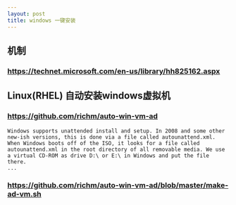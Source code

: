```yaml
---
layout: post
title: windows 一键安装
---
```


## 机制
### https://technet.microsoft.com/en-us/library/hh825162.aspx

## Linux(RHEL) 自动安装windows虚拟机
### https://github.com/richm/auto-win-vm-ad

```
Windows supports unattended install and setup. In 2008 and some other new-ish versions, this is done via a file called autounattend.xml. When Windows boots off of the ISO, it looks for a file called autounattend.xml in the root directory of all removable media. We use a virtual CD-ROM as drive D:\ or E:\ in Windows and put the file there.
...
```

### https://github.com/richm/auto-win-vm-ad/blob/master/make-ad-vm.sh

